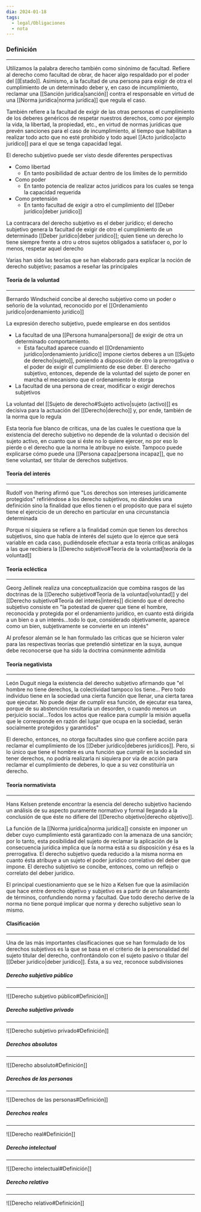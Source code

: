 ```yaml
---
dia: 2024-01-18
tags:
  - legal/Obligaciones
  - nota
---
```

### Definición
---
Utilizamos la palabra derecho también como sinónimo de facultad. Refiere al derecho como facultad de obrar, de hacer algo respaldado por el poder del [[Estado]]. Asimismo, a la facultad de una persona para exigir de otra el cumplimiento de un determinado deber y, en caso de incumplimiento, reclamar una [[Sanción jurídica|sanción]] contra el responsable en virtud de una [[Norma jurídica|norma jurídica]] que regula el caso.

También refiere a la facultad de exigir de las otras personas el cumplimiento de los deberes genéricos de respetar nuestros derechos, como por ejemplo la vida, la libertad, la propiedad, etc., en virtud de normas jurídicas que prevén sanciones para el caso de incumplimiento, al tiempo que habilitan a realizar todo acto que no esté prohibido y todo aquel [[Acto jurídico|acto jurídico]] para el que se tenga capacidad legal.

El derecho subjetivo puede ser visto desde diferentes perspectivas
* Como libertad
	* En tanto posibilidad de actuar dentro de los límites de lo permitido
* Como poder
	* En tanto potencia de realizar actos jurídicos para los cuales se tenga la capacidad requerida
* Como pretensión
	* En tanto facultad de exigir a otro el cumplimiento del [[Deber jurídico|deber jurídico]]

La contracara del derecho subjetivo es el deber jurídico; el derecho subjetivo genera la facultad de exigir de otro el cumplimiento de un determinado [[Deber jurídico|deber jurídico]]; quien tiene un derecho lo tiene siempre frente a otro u otros sujetos obligados a satisfacer o, por lo menos, respetar aquel derecho 

Varias han sido las teorías que se han elaborado para explicar la noción de derecho subjetivo; pasamos a reseñar las principales

#### Teoría de la voluntad
---
Bernardo Windscheid concibe al derecho subjetivo como un poder o señorío de la voluntad, reconocido por el [[Ordenamiento jurídico|ordenamiento jurídico]]

La expresión derecho subjetivo, puede emplearse en dos sentidos
* La facultad de una [[Persona humana|persona]] de exigir de otra un determinado comportamiento. 
	* Esta facultad aparece cuando el [[Ordenamiento jurídico|ordenamiento jurídico]] impone ciertos deberes a un [[Sujeto de derecho|sujeto]], poniendo a disposición de otro la prerrogativa o el poder de exigir el cumplimiento de ese deber. El derecho subjetivo, entonces, depende de la voluntad del sujeto de poner en marcha el mecanismo que el ordenamiento le otorga
* La facultad de una persona de crear, modificar o exigir derechos subjetivos

La voluntad del [[Sujeto de derecho#Sujeto activo|sujeto (activo)]] es decisiva para la actuación del [[Derecho|derecho]] y, por ende, también de la norma que lo regula

Esta teoría fue blanco de críticas, una de las cuales le cuestiona que la existencia del derecho subjetivo no depende de la voluntad o decisión del sujeto activo, en cuanto que si éste no lo quiere ejercer, no por eso lo pierde o el derecho que la norma le atribuye no existe. Tampoco puede explicarse cómo puede una [[Persona capaz|persona incapaz]], que no tiene voluntad, ser titular de derechos subjetivos.

#### Teoría del interés
---
Rudolf von Ihering afirmó que "Los derechos son intereses jurídicamente protegidos" refiriéndose a los derecho subjetivos, no dándoles una definición sino la finalidad que ellos tienen o el propósito que para el sujeto tiene el ejercicio de un derecho en particular en una circunstancia determinada

Porque ni siquiera se refiere a la finalidad común que tienen los derechos subjetivos, sino que habla de interés del sujeto que lo ejerce que será variable en cada caso, pudiéndosele efectuar a esta teoría críticas análogas a las que recibiera la [[Derecho subjetivo#Teoría de la voluntad|teoría de la voluntad]]

#### Teoría ecléctica
---
Georg Jellinek realiza una conceptualización que combina rasgos de las doctrinas de la [[Derecho subjetivo#Teoría de la voluntad|voluntad]] y del [[Derecho subjetivo#Teoría del interés|interés]] diciendo que el derecho subjetivo consiste en "la potestad de querer que tiene el hombre, reconocida y protegida por el ordenamiento jurídico, en cuanto está dirigida a un bien o a un interés...todo lo que, considerado objetivamente, aparece como un bien, subjetivamente se convierte en un interés"

Al profesor alemán se le han formulado las críticas que se hicieron valer para las respectivas teorías que pretendió sintetizar en la suya, aunque debe reconocerse que ha sido la doctrina comúnmente admitida

#### Teoría negativista
---
León Duguit niega la existencia del derecho subjetivo afirmando que "el hombre no tiene derechos, la colectividad tampoco los tiene... Pero todo individuo tiene en la sociedad una cierta función que llenar, una cierta tarea que ejecutar. No puede dejar de cumplir esa función, de ejecutar esa tarea, porque de su abstención resultaría un desorden, o cuando menos un perjuicio social...Todos los actos que realice para cumplir la misión aquella que le corresponde en razón del lugar que ocupa en la sociedad, serán socialmente protegidos y garantidos"

El derecho, entonces, no otorga facultades sino que confiere acción para reclamar el cumplimiento de los [[Deber jurídico|deberes jurídicos]]. Pero, si lo único que tiene el hombre es una función que cumplir en la sociedad sin tener derechos, no podría realizarla ni siquiera por vía de acción para reclamar el cumplimiento de deberes, lo que a su vez constituiría un derecho.

#### Teoría normativista
---
Hans Kelsen pretende encontrar la esencia del derecho subjetivo haciendo un análisis de su aspecto puramente normativo y formal llegando a la conclusión de que éste no difiere del [[Derecho objetivo|derecho objetivo]]. 

La función de la [[Norma jurídica|norma jurídica]] consiste en imponer un deber cuyo cumplimiento está garantizado con la amenaza de una sanción; por lo tanto, esta posibilidad del sujeto de reclamar la aplicación de la consecuencia jurídica implica que la norma está a su disposición y ésa es la prerrogativa. El derecho subjetivo queda reducido a la misma norma en cuanto ésta atribuye a un sujeto el poder jurídico correlativo del deber que impone. El derecho subjetivo se concibe, entonces, como un reflejo o correlato del deber jurídico.

El principal cuestionamiento que se le hizo a Kelsen fue que la asimilación que hace entre derecho objetivo y subjetivo es a partir de un falseamiento de términos, confundiendo norma y facultad. Que todo derecho derive de la norma no tiene porqué implicar que norma y derecho subjetivo sean lo mismo.

#### Clasificación 
---
Una de las más importantes clasificaciones que se han formulado de los derechos subjetivos es la que se basa en el criterio de la personalidad del sujeto titular del derecho, confrontándolo con el sujeto pasivo o titular del [[Deber jurídico|deber jurídico]]. Ésta, a su vez, reconoce subdivisiones

##### Derecho subjetivo público
---
![[Derecho subjetivo público#Definición]]

##### Derecho subjetivo privado
---
![[Derecho subjetivo privado#Definición]]

##### Derechos absolutos
---
![[Derecho absoluto#Definición]]

##### Derechos de las personas
---
![[Derechos de las personas#Definición]]

##### Derechos reales
---
![[Derecho real#Definición]]

##### Derecho intelectual
---
![[Derecho intelectual#Definición]]

##### Derecho relativo
---
![[Derecho relativo#Definición]]
